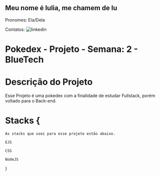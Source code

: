 ## Meu nome é Iulia, me chamem de Iu
Pronomes: Ela/Dela

Contatos: <a hrf="https://www.linkedin.com/in/iulia-mitch-f-dos-santos-29b015230/"><img hrf="https://raichu-uploads.s3.amazonaws.com/company_1f8e25a8-57da-424b-a045-41fa502a8f14.png" alt="linkedin"></a>

# Pokedex - Projeto - Semana: 2 - BlueTech

# Descrição do Projeto
Esse Projeto é uma pokedex com a finalidade de estudar Fullstack, porém voltado para o Back-end.


# Stacks {
    As stacks que usei para esse projeto estão abaixo.

    EJS

    CSS

    NodeJS
}

